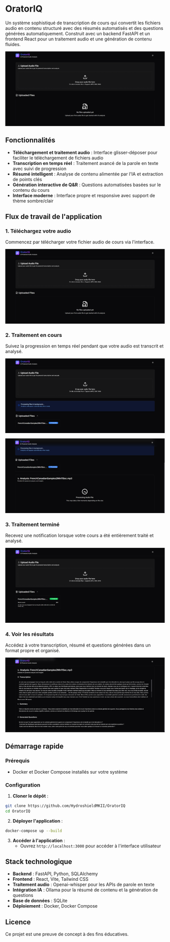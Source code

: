 # OratorIQ

Un système sophistiqué de transcription de cours qui convertit les fichiers audio en contenu structuré avec des résumés automatisés et des questions générées automatiquement. Construit avec un backend FastAPI et un frontend React pour un traitement audio et une génération de contenu fluides.

![Aperçu de l'application](assets/menu.png)

## Fonctionnalités

- **Téléchargement et traitement audio** : Interface glisser-déposer pour faciliter le téléchargement de fichiers audio
- **Transcription en temps réel** : Traitement avancé de la parole en texte avec suivi de progression
- **Résumé intelligent** : Analyse de contenu alimentée par l'IA et extraction de points clés
- **Génération interactive de Q&R** : Questions automatisées basées sur le contenu du cours
- **Interface moderne** : Interface propre et responsive avec support de thème sombre/clair

## Flux de travail de l'application

### 1. Téléchargez votre audio
Commencez par télécharger votre fichier audio de cours via l'interface.

![Interface principale](assets/menu.png)

### 2. Traitement en cours
Suivez la progression en temps réel pendant que votre audio est transcrit et analysé.

![Vue de traitement](assets/process.png)

![Vue de traitement étendue](assets/process_expended.png)

### 3. Traitement terminé
Recevez une notification lorsque votre cours a été entièrement traité et analysé.

![Traitement terminé](assets/done.png)

### 4. Voir les résultats
Accédez à votre transcription, résumé et questions générées dans un format propre et organisé.

![Tableau de bord des résultats](assets/result.png)

## Démarrage rapide

### Prérequis
- Docker et Docker Compose installés sur votre système

### Configuration

1. **Cloner le dépôt** :
```bash
git clone https://github.com/HydroshieldMKII/OratorIQ
cd OratorIQ
```

2. **Déployer l'application** :
```bash
docker-compose up --build
```

3. **Accéder à l'application** :
    - Ouvrez `http://localhost:3000` pour accéder à l'interface utilisateur

## Stack technologique

- **Backend** : FastAPI, Python, SQLAlchemy
- **Frontend** : React, Vite, Tailwind CSS
- **Traitement audio** : Openai-whisper pour les APIs de parole en texte
- **Intégration IA** : Ollama pour la résumé de contenu et la génération de questions
- **Base de données** : SQLite
- **Déploiement** : Docker, Docker Compose

## Licence

Ce projet est une preuve de concept à des fins éducatives.

